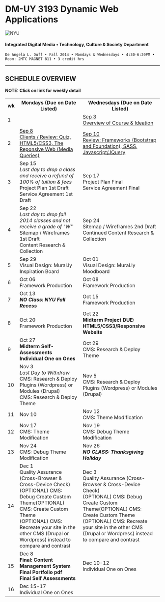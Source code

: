 # DM-UY 3193 Dynamic Web Applications

![NYU](http://ws2.polishedsolid.com/de/nyu_soe_logo.png)
#### Integrated Digital Media • Technology, Culture & Society Department

    De Angela L. Duff • Fall 2014 • Mondays & Wednesdays • 4:30-6:20PM • Room: 2MTC MAGNET 811 • 3 credit hrs

---

## SCHEDULE OVERVIEW

**NOTE: Click on link for weekly detail**

<table>
    <tr>
        <th>wk</th>
        <th>Mondays (Due on Date Listed)</th>
        <th>Wednesdays (Due on Date Listed)</th>
    </tr>
    <tr>
        <td>1</td>
        <td></td>
        <td><a href="weekly_detail/dm3193_schedule_weekly_detail_wk1_sep3.md" target="_blank">Sep 3<br>Overview of Course &amp; Ideation</a></td>
    </tr>
    <tr>
        <td>2</td>
        <td><a href="weekly_detail/dm3193_schedule_weekly_detail_wk2_sep8.md" target="_blank">Sep 8<br>Clients / Review: Quiz, HTML5/CSS3, The Reponsive Web (Media Queries)</a></td>
        <td><a href="weekly_detail/dm3193_schedule_weekly_detail_wk2_sep8.md" target="_blank">Sep 10<br>Review: Frameworks (Bootstrap and Foundation), SASS, Javascript/JQuery</a></td>
    </tr>
    <tr>
        <td>3</td>
        <td>Sep 15<br><i>Last day to drop a class and receive a refund of 100% of tuition &amp; fees</i><br>Project Plan 1st Draft<br>Service Agreement 1st Draft</td>
        <td>Sep 17<br>Project Plan Final<br>Service Agreement Final</td>
    </tr>
    <tr>
        <td>4</td>
        <td>Sep 22<br><i>Last day to drop fall 2014 classes and not receive a grade of "W"</i><br>Sitemap / Wireframes 1st Draft<br>Content Research &amp; Collection</td>
        <td>Sep 24<br>Sitemap / Wireframes 2nd Draft<br>Continued Content Research &amp; Collection</td>
    </tr>
    <tr>
        <td>5</td>
        <td>Sep 29<br>Visual Design: Mural.ly Inspiration Board</td>
        <td>Oct 01<br>Visual Design: Mural.ly Moodboard</td>
    </tr>
    <tr>
        <td>6</td>
        <td>Oct 06<br>Framework Production</td>
        <td>Oct 08<br>Framework Production</td>
    </tr>
    <tr>
        <td>7</td>
        <td>Oct 13<br><strong><i>NO Class: NYU Fall Recess</i></strong></td>
        <td>Oct 15<br>Framework Production</td>
    </tr>
    <tr>
        <td>8</td>
        <td>Oct 20<br>Framework Production</td>
        <td>Oct 22<br><strong>Midterm Project DUE: HTML5/CSS3/Responsive Website</strong></td>
    </tr>
    <tr>
        <td>9</td>
        <td>Oct 27<br><strong>Midterm Self-Assessments<br>Individual One on Ones</strong></td>
        <td>Oct 29<br>CMS: Research &amp; Deploy Theme</td>
    </tr>
    <tr>
        <td>10</td>
        <td>Nov 3<br><i>Last Day to Withdraw</i><br>CMS: Research &amp; Deploy Plugins (Wordpress) or Modules (Drupal)<br>CMS: Research &amp; Deploy Theme</td>
        <td>Nov 5<br>CMS: Research &amp; Deploy Plugins (Wordpress) or Modules (Drupal)</td>
    </tr>
    <tr>
        <td>11</td>
        <td>Nov 10</td>
        <td>Nov 12<br>CMS: Theme Modification</td>
    </tr>
    <tr>
        <td>12</td>
        <td>Nov 17<br>CMS: Theme Modification</td>
        <td>Nov 19<br>CMS: Debug Theme Modification</td>
    </tr>
    <tr>
        <td>13</td>
        <td>Nov 24<br>CMS: Debug Theme Modification</td>
        <td>Nov 26<br><strong><i>NO CLASS: Thanksgiving Holiday</i></strong></td>
    </tr>
    <tr>
        <td>14</td>
        <td>Dec 1<br>Quality Assurance (Cross-Browser &amp; Cross-Device Check)<br>(OPTIONAL) CMS: Debug Create Custom Theme(OPTIONAL) CMS: Create Custom Theme<br>
        (OPTIONAL) CMS: Recreate your site in the other CMS (Drupal or Wordpress) instead to compare and contrast</td>
        <td>Dec 3<br>Quality Assurance (Cross-Browser &amp; Cross-Device Check)<br>(OPTIONAL) CMS: Debug Create Custom Theme(OPTIONAL) CMS: Create Custom Theme<br>
        (OPTIONAL) CMS: Recreate your site in the other CMS (Drupal or Wordpress) instead to compare and contrast</td>
    </tr>
    <tr>
        <td>15</td>
        <td>Dec 8<br><strong>Final: Content Management System<br>Final Portfolio pdf<br>Final Self Assessments</strong></td>
        <td>Dec 10-12<br>Individual One on Ones</td>
    </tr>
    <tr>
        <td>16</td>
        <td colspan="2">Dec 15-17<br>Individual One on Ones</td>
    </tr>
</table>